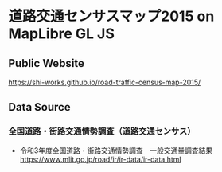 # 道路交通センサスマップ2015 on MapLibre GL JS
## Public Website
https://shi-works.github.io/road-traffic-census-map-2015/

## Data Source
### 全国道路・街路交通情勢調査（道路交通センサス）
- 令和3年度全国道路・街路交通情勢調査 一般交通量調査結果
https://www.mlit.go.jp/road/ir/ir-data/ir-data.html
